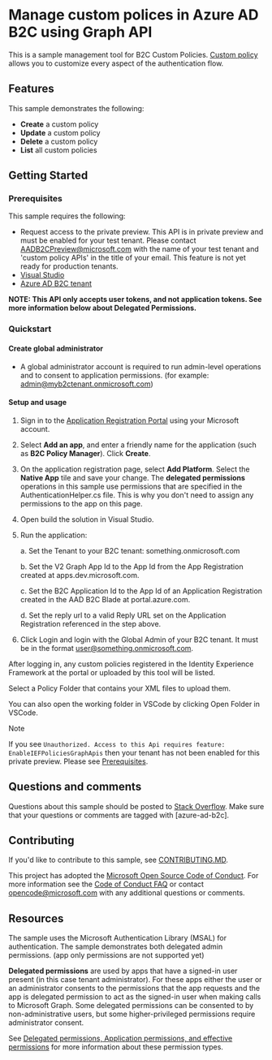 # Manage custom polices in Azure AD B2C using Graph API

This is a sample management tool for B2C Custom Policies.  [Custom policy](https://docs.microsoft.com/en-us/azure/active-directory-b2c/active-directory-b2c-overview-custom) allows you to customize every aspect of the authentication flow.

## Features

This sample demonstrates the following:

* **Create** a custom policy
* **Update** a custom policy
* **Delete** a custom policy
* **List** all custom policies

## Getting Started

### Prerequisites

This sample requires the following:

* Request access to the private preview.  This API is in private preview and must be enabled for your test tenant.  Please contact [AADB2CPreview@microsoft.com](mailto:AADB2CPreview@microsoft.com) with the name of your test tenant and 'custom policy APIs' in the title of your email.  This feature is not yet ready for production tenants.
* [Visual Studio](https://www.visualstudio.com/en-us/downloads)
* [Azure AD B2C tenant](https://docs.microsoft.com/en-us/azure/active-directory-b2c/active-directory-b2c-get-started)

**NOTE: This API only accepts user tokens, and not application tokens. See more information below about Delegated Permissions.**

### Quickstart

#### Create global administrator

* A global administrator account is required to run admin-level operations and to consent to application permissions.  (for example: admin@myb2ctenant.onmicrosoft.com)

#### Setup and usage

1. Sign in to the [Application Registration Portal](https://apps.dev.microsoft.com/) using your Microsoft account.
1. Select **Add an app**, and enter a friendly name for the application (such as **B2C Policy Manager**). Click **Create**.
1. On the application registration page, select **Add Platform**. Select the **Native App** tile and save your change. The **delegated permissions** operations in this sample use permissions that are specified in the AuthenticationHelper.cs file. This is why you don't need to assign any permissions to the app on this page.
1. Open build the solution in Visual Studio. 
1. Run the application:
    
    a. Set the Tenant to your B2C tenant: something.onmicrosoft.com

    b. Set the V2 Graph App Id to the App Id from the App Registration created at apps.dev.microsoft.com.

    c. Set the B2C Application Id to the App Id of an Application Registration created in the AAD B2C Blade at portal.azure.com.

    d. Set the reply url to a valid Reply URL set on the Application Registration referenced in the step above.

1. Click Login and login with the Global Admin of your B2C tenant. It must be in the format user@something.onmicrosoft.com.

After logging in, any custom policies registered in the Identity Experience Framework at the portal or uploaded by this tool will be listed.

Select a Policy Folder that contains your XML files to upload them.

You can also open the working folder in VSCode by clicking Open Folder in VSCode.

>[!NOTE]
> If you see `Unauthorized. Access to this Api requires feature: EnableIEFPoliciesGraphApis` then your tenant has not been enabled for this private preview.  Please see [Prerequisites](#Prerequisites).

## Questions and comments

Questions about this sample should be posted to [Stack Overflow](https://stackoverflow.com/questions/tagged/azure-ad-b2c). Make sure that your questions or comments are tagged with [azure-ad-b2c].

## Contributing

If you'd like to contribute to this sample, see [CONTRIBUTING.MD](/CONTRIBUTING.md).

This project has adopted the [Microsoft Open Source Code of Conduct](https://opensource.microsoft.com/codeofconduct/). For more information see the [Code of Conduct FAQ](https://opensource.microsoft.com/codeofconduct/faq/) or contact [opencode@microsoft.com](mailto:opencode@microsoft.com) with any additional questions or comments.

## Resources

The sample uses the Microsoft Authentication Library (MSAL) for authentication. The sample demonstrates both delegated admin permissions.  (app only permissions are not supported yet)

**Delegated permissions** are used by apps that have a signed-in user present (in this case tenant administrator). For these apps either the user or an administrator consents to the permissions that the app requests and the app is delegated permission to act as the signed-in user when making calls to Microsoft Graph. Some delegated permissions can be consented to by non-administrative users, but some higher-privileged permissions require administrator consent.

See [Delegated permissions, Application permissions, and effective permissions](https://developer.microsoft.com/en-us/graph/docs/concepts/permissions_reference#delegated-permissions-application-permissions-and-effective-permissions) for more information about these permission types.
